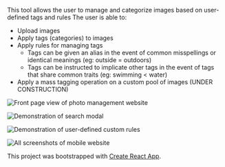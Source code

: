 This tool allows the user to manage and categorize images based on user-defined tags and rules
The user is able to:
  * Upload images
  * Apply tags (categories) to images
  * Apply rules for managing tags
    * Tags can be given an alias in the event of common misspellings or identical meanings (eg: outside = outdoors)
    * Tags can be instructed to implicate other tags in the event of tags that share common traits (eg: swimming < water)
  * Apply a mass tagging operation on a custom pool of images (UNDER CONSTRUCTION)
  
![Front page view of photo management website](https://firebasestorage.googleapis.com/v0/b/photo-storage-test-40dab.appspot.com/o/don't%20delete%2Fphoto-manager.png?alt=media&token=47a55ff4-225a-45a5-9a0e-1ab50e4fe5c0)

![Demonstration of search modal](https://i.imgur.com/RX0HPGk.gif)

![Demonstration of user-defined custom rules](https://i.imgur.com/bXnuljb.png)

![All screenshots of mobile website](https://i.imgur.com/ZhGIA2U.png)

This project was bootstrapped with [Create React App](https://github.com/facebookincubator/create-react-app).
